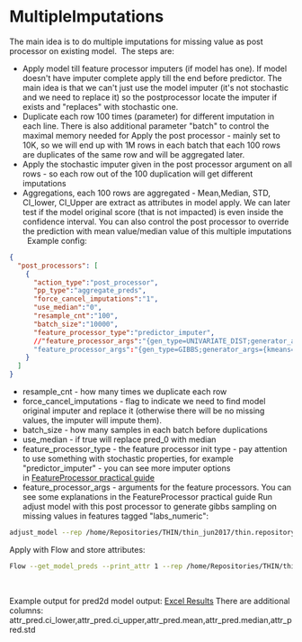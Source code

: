 # MultipleImputations
The main idea is to do multiple imputations for missing value as post processor on existing model. 
The steps are:

- Apply model till feature processor imputers (if model has one). If model doesn't have imputer complete apply till the end before predictor. The main idea is that we can't just use the model imputer (it's not stochastic and we need to replace it) so the postprocessor locate the imputer if exists and "replaces" with stochastic one. 
- Duplicate each row 100 times (parameter) for different imputation in each line. There is also additional parameter "batch" to control the maximal memory needed for Apply the post processor - mainly set to 10K, so we will end up with 1M rows in each batch that each 100 rows are duplicates of the same row and will be aggregated later. 
- Apply the stochastic imputer given in the post processor argument on all rows - so each row out of the 100 duplication will get different imputations
- Aggregations, each 100 rows are aggregated - Mean,Median, STD, CI_lower, CI_Upper are extract as attributes in model apply. We can later test if the model original score (that is not impacted) is even inside the confidence interval. You can also control the post processor to override the prediction with mean value/median value of this multiple imputations
 
Example config:
```json
{ 
  "post_processors": [
    {
      "action_type":"post_processor",
      "pp_type":"aggregate_preds",
      "force_cancel_imputations":"1",
	  "use_median":"0",
	  "resample_cnt":"100",
	  "batch_size":"10000",
	  "feature_processor_type":"predictor_imputer",
	  //"feature_processor_args":"{gen_type=UNIVARIATE_DIST;generator_args={strata=Age,0,100,5;min_samples=50};tag=labs_numeric}"
	  "feature_processor_args":"{gen_type=GIBBS;generator_args={kmeans=0;select_with_repeats=0;max_iters=0;predictor_type=lightgbm;predictor_args={objective=multiclass;metric=multi_logloss;verbose=0;num_threads=0;num_trees=100;learning_rate=0.05;lambda_l2=0;metric_freq=50;is_training_metric=false;max_bin=255;min_data_in_leaf=50;feature_fraction=0.8;bagging_fraction=0.25;bagging_freq=4;is_unbalance=true;num_leaves=80;silent=2};num_class_setup=num_class;calibration_string={calibration_type=isotonic_regression;verbose=0};calibration_save_ratio=0.2;bin_settings={split_method=iterative_merge;min_bin_count=200;binCnt=100};selection_ratio=1.0;selection_count=500000};sampling_args={burn_in_count=5;jump_between_samples=10;samples_count=1;find_real_value_bin=1};verbose_learn=1;tag=labs_numeric}"
    }
  ]
}
```

- resample_cnt - how many times we duplicate each row
- force_cancel_imputations - flag to indicate we need to find model original imputer and replace it (otherwise there will be no missing values, the imputer will impute them).
- batch_size - how many samples in each batch before duplications
- use_median - if true will replace pred_0 with median
- feature_processor_type - the feature processor init type - pay attention to use something with stochastic properties, for example "predictor_imputer" - you can see more imputer options in [FeatureProcessor practical guide](/Infrastructure%20Home%20Page/03.FeatureProcessor%20practical%20guide)
- feature_processor_args - arguments for the feature processors. You can see some explanations in the FeatureProcessor practical guide
Run adjust model with this post processor to generate gibbs sampling on missing values in features tagged "labs_numeric":
```bash
adjust_model --rep /home/Repositories/THIN/thin_jun2017/thin.repository --samples /server/Work/Users/Alon/But_Why/outputs/explainers_samples/diabetes/train.samples --inModel /server/Work/Users/Alon/But_Why/outputs/Stage_B/explainers/diabetes/base_model.bin --out /server/Work/Users/Alon/But_Why/outputs/Stage_B/explainers/diabetes/test_imputer.2.mdl --postProcessors $MR_ROOT/Projects/Shared/Projects/configs/UnitTesting/examples/MultipleImputations/post_processors.multipleimputations.json
```
Apply with Flow and store attributes:
```bash
Flow --get_model_preds --print_attr 1 --rep /home/Repositories/THIN/thin_jun2017/thin.repository --f_samples /server/Work/Users/Alon/But_Why/outputs/explainers_samples/diabetes/test.samples --f_preds /server/Linux/alon/pre2d_test.tsv --f_model /server/Work/Users/Alon/But_Why/outputs/Stage_B/explainers/diabetes/test_imputer.2.mdl
```
 

Example output for pred2d model output:
[Excel Results](/attachments/13402388/13402394.xlsx)
There are additional columns: attr_pred.ci_lower,attr_pred.ci_upper,attr_pred.mean,attr_pred.median,attr_pred.std
 
